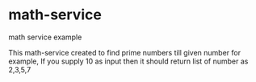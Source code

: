# math-service
math service example

This math-service created to find prime numbers till given number for example, If you supply 10 as input then it should return list of number as 2,3,5,7
